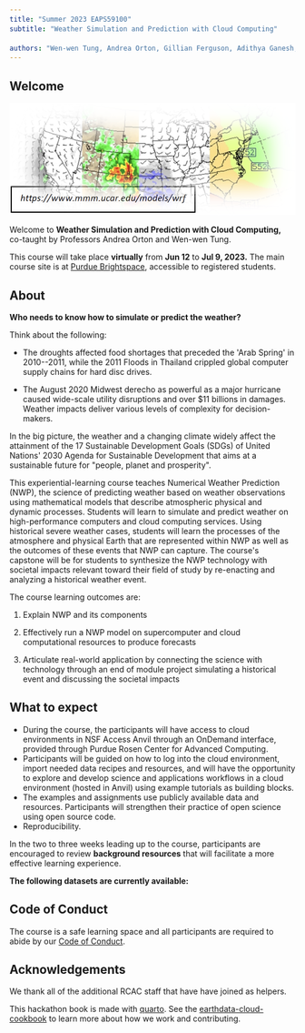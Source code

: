 ```yaml
---
title: "Summer 2023 EAPS59100"
subtitle: "Weather Simulation and Prediction with Cloud Computing"
 
authors: "Wen-wen Tung, Andrea Orton, Gillian Ferguson, Adithya Ganesh, and Lev Gorenstein"
---
```


## Welcome

![](images/Banner.png)

Welcome to **Weather Simulation and Prediction with Cloud Computing,** co-taught by Professors Andrea Orton and Wen-wen Tung.

This course will take place **virtually** from **Jun 12** to **Jul 9, 2023.** The main course site is at [Purdue Brightspace](http://purdue.brightspace.com), accessible to registered students.

## About

**Who needs to know how to simulate or predict the weather?**

Think about the following:

-   The droughts affected food shortages that preceded the 'Arab Spring' in 2010--2011, while the 2011 Floods in Thailand crippled global computer supply chains for hard disc drives.

-   The August 2020 Midwest derecho as powerful as a major hurricane caused wide-scale utility disruptions and over \$11 billions in damages. Weather impacts deliver various levels of complexity for decision-makers.

In the big picture, the weather and a changing climate widely affect the attainment of the 17 Sustainable Development Goals (SDGs) of United Nations' 2030 Agenda for Sustainable Development that aims at a sustainable future for "people, planet and prosperity".

This experiential-learning course teaches Numerical Weather Prediction (NWP), the science of predicting weather based on weather observations using mathematical models that describe atmospheric physical and dynamic processes. Students will learn to simulate and predict weather on high-performance computers and cloud computing services. Using historical severe weather cases, students will learn the processes of the atmosphere and physical Earth that are represented within NWP as well as the outcomes of these events that NWP can capture. The course's capstone will be for students to synthesize the NWP technology with societal impacts relevant toward their field of study by re-enacting and analyzing a historical weather event.

The course learning outcomes are:

1.  Explain NWP and its components

2.  Effectively run a NWP model on supercomputer and cloud computational resources to produce forecasts

3.  Articulate real-world application by connecting the science with technology through an end of module project simulating a historical event and discussing the societal impacts

## What to expect

-   During the course, the participants will have access to cloud environments in NSF Access Anvil through an OnDemand interface, provided through Purdue Rosen Center for Advanced Computing.
-   Participants will be guided on how to log into the cloud environment, import needed data recipes and resources, and will have the opportunity to explore and develop science and applications workflows in a cloud environment (hosted in Anvil) using example tutorials as building blocks.
-   The examples and assignments use publicly available data and resources. Participants will strengthen their practice of open science using open source code.
-   Reproducibility.

In the two to three weeks leading up to the course, participants are encouraged to review **background resources** that will facilitate a more effective learning experience.

**The following datasets are currently available:**

## Code of Conduct

The course is a safe learning space and all participants are required to abide by our [Code of Conduct](https://openscapes.org/code-of-conduct).

## Acknowledgements

We thank all of the additional RCAC staff that have have joined as helpers.

This hackathon book is made with [quarto](https://quarto.org). See the [earthdata-cloud-cookbook](https://nasa-openscapes.github.io/earthdata-cloud-cookbook/contributing/) to learn more about how we work and contributing.
